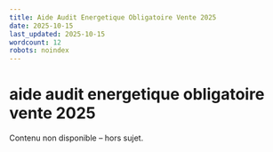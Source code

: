 ```yaml
---
title: Aide Audit Energetique Obligatoire Vente 2025
date: 2025-10-15
last_updated: 2025-10-15
wordcount: 12
robots: noindex
---
```


# aide audit energetique obligatoire vente 2025

Contenu non disponible – hors sujet.